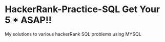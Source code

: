 # HackerRank-Practice-SQL Get Your 5 * ASAP!!

My solutions to various hackerRank SQL problems using MYSQL
